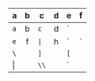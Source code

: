 
| a | b | c | d | e | f |
|---|:-:|---|:-:|---|:-:|
| `a` | b | `c`  | d | `` ` `` | |
| `e` | f | `\|` | h | `|` | |
| `\` |   | `]`  |   | `[` | |
| \|  |   | `\\` |  | \`  | |

